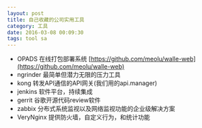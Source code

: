 ```yaml
---
layout: post
title: 自己收藏的公司实用工具
category: 工具
date: 2016-03-08 00:09:30
tags: tool sa
---
```



* OPADS 在线打包部署系统 [https://github.com/meolu/walle-web](https://github.com/meolu/walle-web) 
* ngrinder 最简单但潜力无限的压力工具
* kong 转发API通信的API网关(我们用的api.manager)
* jenkins 软件平台，持续集成
* gerrit 谷歌开源代码review软件
* zabbix 分布式系统监视以及网络监视功能的企业级解决方案
* VeryNginx 提供防火墙，自定义行为，和统计功能

